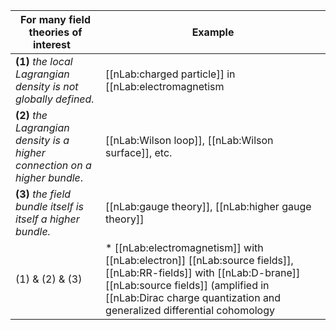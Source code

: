 

| For many field theories of interest $\;\;$ | $\;\;$ Example  $\;\;$ |
|------------------|---------|
| **(1)** _the local Lagrangian density is not globally defined._ | [[nLab:charged particle]] in [[nLab:electromagnetism|electromagnetisc]] [[nLab:background field]], [[nLab:super p-brane]] |
| **(2)** _the Lagrangian density is a higher connection on a higher bundle_. | [[nLab:Wilson loop]], [[nLab:Wilson surface]], etc. |
| **(3)** _the field bundle itself is itself a higher bundle._ | [[nLab:gauge theory]], [[nLab:higher gauge theory]] |
| (1) & (2) & (3) | * [[nLab:electromagnetism]] with [[nLab:electron]] [[nLab:source fields]], [[nLab:RR-fields]] with [[nLab:D-brane]] [[nLab:source fields]] (amplified in [[nLab:Dirac charge quantization and generalized differential cohomology|Freed 00]]) <br/> * [[nLab:super p-brane]] with [[nLab:tensor multiplet]] <br/> such as <br/> - [[nLab:D-branes]] with [[nlab:Chan-Paton gauge fields]] <br/> - [[nLab:M5-brane]] with [[nLab:worldvolume]] [[nLab:gerbe]] ([Fiorenza-Sati-Schreiber 14](https://ncatlab.org/schreiber/show/The+brane+bouquet)) |

